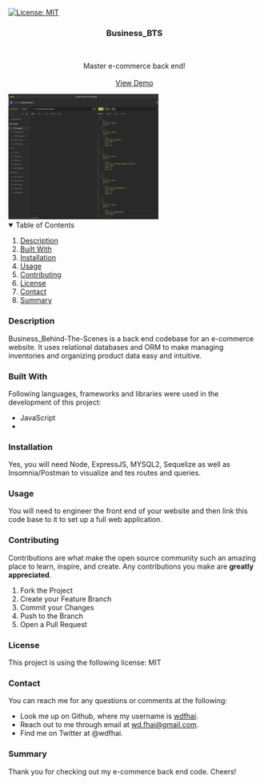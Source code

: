 [![License: MIT](https://img.shields.io/badge/License-MIT-yellow.svg)](https://opensource.org/licenses/MIT)

<div align="center">
    <h3 align="center">Business_BTS</h3>
    <br />
    <p align="center">
    Master e-commerce back end!
    <br />
    <br />
    <a href="">View Demo</a>
    </p>
</div>

<img src="./assets/preview.png" alt="project preview img" style="height: 250px; width: 300px;">

<details open="open">
    <summary>Table of Contents</summary>
    <ol>
        <li><a href="#about-the-project">Description</a></li>
        <li><a href="#built-with">Built With</a></li></li>
        <li><a href="#installation">Installation</a></li>
        <li><a href="#usage">Usage</a></li>
        <li><a href="#contributing">Contributing</a></li>
        <li><a href="#license">License</a></li>
        <li><a href="#contact">Contact</a></li>
        <li><a href="#summary">Summary</a></li>
    </ol>
</details>

### Description

Business_Behind-The-Scenes is a back end codebase for an e-commerce website. It uses relational databases and ORM to make managing inventories and organizing product data easy and intuitive.

### Built With

Following languages, frameworks and libraries were used in the development of this project:

- JavaScript
-

### Installation

Yes, you will need Node, ExpressJS, MYSQL2, Sequelize as well as Insomnia/Postman to visualize and tes routes and queries.

### Usage

You will need to engineer the front end of your website and then link this code base to it to set up a full web application.

### Contributing

Contributions are what make the open source community such an amazing place to learn, inspire, and create. Any contributions you make are **greatly appreciated**.

1. Fork the Project
2. Create your Feature Branch
3. Commit your Changes
4. Push to the Branch
5. Open a Pull Request

### License

This project is using the following license: MIT

### Contact

You can reach me for any questions or comments at the following:

- Look me up on Github, where my username is <span><a href="https://github.com/wdfhai">wdfhai</a></span>.
- Reach out to me through email at wd.fhai@gmail.com.
- Find me on Twitter at @wdfhai.

### Summary

Thank you for checking out my e-commerce back end code. Cheers!
